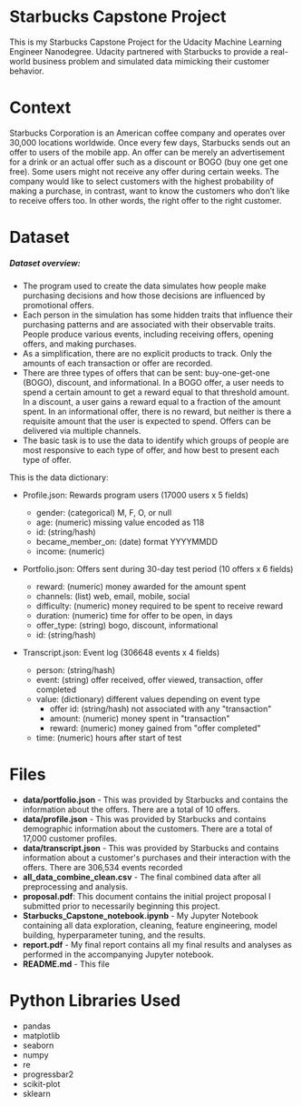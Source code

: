# Starbucks Capstone Project
This is my Starbucks Capstone Project for the Udacity Machine Learning Engineer Nanodegree. Udacity partnered with Starbucks to provide a real-world business problem and simulated data mimicking their customer behavior.

# Context
Starbucks Corporation is an American coffee company and operates over 30,000 locations worldwide. Once every few days, Starbucks sends out an offer to users of the mobile app. An offer can be merely an advertisement for a drink or an actual offer such as a discount or BOGO (buy one get one free). Some users might not receive any offer during certain weeks. The company would like to select customers with the highest probability of making a purchase, in contrast, want to know the customers who don’t like to receive offers too. In other words, the right offer to the right customer.

# Dataset
##### Dataset overview:
* The program used to create the data simulates how people make purchasing decisions and how those decisions are influenced by promotional offers.
* Each person in the simulation has some hidden traits that influence their purchasing patterns and are associated with their observable traits. People produce various events, including receiving offers, opening offers, and making purchases.
* As a simplification, there are no explicit products to track. Only the amounts of each transaction or offer are recorded.
* There are three types of offers that can be sent: buy-one-get-one (BOGO), discount, and informational. In a BOGO offer, a user needs to spend a certain amount to get a reward equal to that threshold amount. In a discount, a user gains a reward equal to a fraction of the amount spent. In an informational offer, there is no reward, but neither is there a requisite amount that the user is expected to spend. Offers can be delivered via multiple channels.
* The basic task is to use the data to identify which groups of people are most responsive to each type of offer, and how best to present each type of offer.

This is the data dictionary:

* Profile.json: Rewards program users (17000 users x 5 fields)
    * gender: (categorical) M, F, O, or null
    * age: (numeric) missing value encoded as 118
    * id: (string/hash)
    * became_member_on: (date) format YYYYMMDD
    * income: (numeric)
    
* Portfolio.json: Offers sent during 30-day test period (10 offers x 6 fields)
    * reward: (numeric) money awarded for the amount spent
    * channels: (list) web, email, mobile, social
    * difficulty: (numeric) money required to be spent to receive reward
    * duration: (numeric) time for offer to be open, in days
    * offer_type: (string) bogo, discount, informational
    * id: (string/hash)

* Transcript.json: Event log (306648 events x 4 fields)
    * person: (string/hash)
    * event: (string) offer received, offer viewed, transaction, offer completed
    * value: (dictionary) different values depending on event type
        * offer id: (string/hash) not associated with any "transaction"
        * amount: (numeric) money spent in "transaction"
        * reward: (numeric) money gained from "offer completed"
    * time: (numeric) hours after start of test

# Files
* **data/portfolio.json** - This was provided by Starbucks and contains the information about the offers. There are a total of 10 offers.
* **data/profile.json** - This was provided by Starbucks and contains demographic information about the customers. There are a total of 17,000 customer profiles.
* **data/transcript.json** - This was provided by Starbucks and contains information about a customer's purchases and their interaction with the offers. There are 306,534 events recorded
* **all_data_combine_clean.csv** - The final combined data after all preprocessing and analysis.
* **proposal.pdf**: This document contains the initial project proposal I submitted prior to necessarily beginning this project.
* **Starbucks_Capstone_notebook.ipynb** - My Jupyter Notebook containing all data exploration, cleaning, feature engineering, model building, hyperparameter tuning, and the results.
* **report.pdf** - My final report contains all my final results and analyses as performed in the accompanying Jupyter notebook.
* **README.md** - This file

# Python Libraries Used

* pandas
* matplotlib
* seaborn
* numpy
* re
* progressbar2
* scikit-plot
* sklearn




